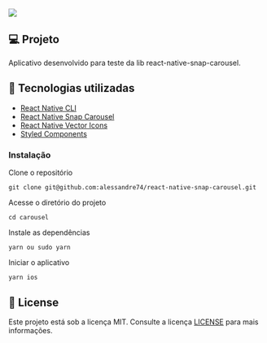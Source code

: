 <h1>
<img src ="./src/img/carousel.gif"/>
</h1>

## 💻 Projeto

Aplicativo desenvolvido para teste da lib react-native-snap-carousel.

## 🚀 Tecnologias utilizadas

- [React Native CLI](https://reactnative.dev)
- [React Native Snap Carousel](https://github.com/meliorence/react-native-snap-carousel)
- [React Native Vector Icons](https://github.com/oblador/react-native-vector-icons)
- [Styled Components](https://styled-components.com/)

### Instalação

Clone o repositório

```
git clone git@github.com:alessandre74/react-native-snap-carousel.git
```

Acesse o diretório do projeto

```
cd carousel
```

Instale as dependências

```
yarn ou sudo yarn
```

Iniciar o aplicativo

```
yarn ios
```

## 📄 License

Este projeto está sob a licença MIT. Consulte a licença [LICENSE](LICENSE.md) para mais informações.
